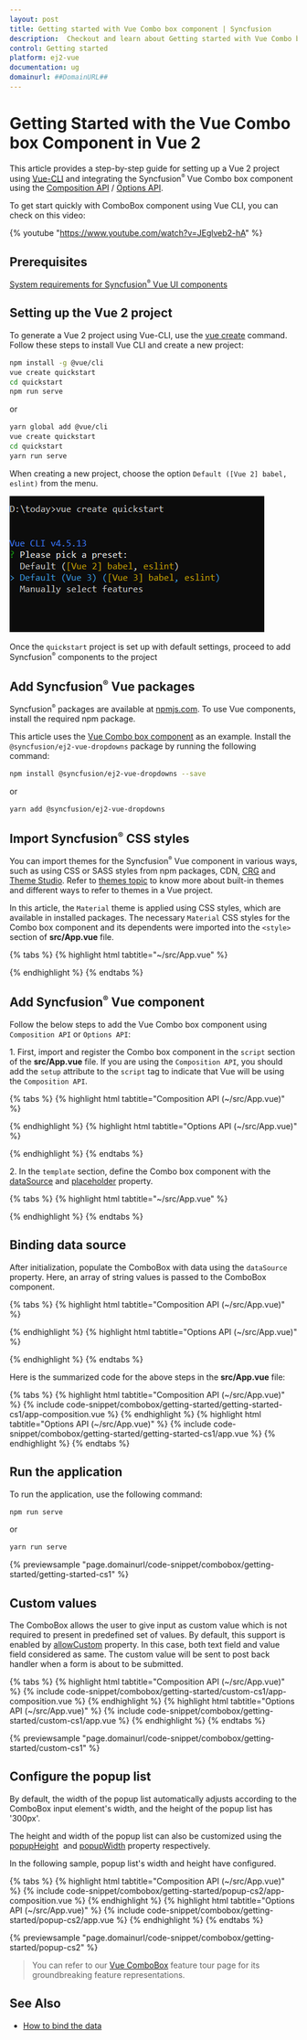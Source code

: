 ```yaml
---
layout: post
title: Getting started with Vue Combo box component | Syncfusion
description:  Checkout and learn about Getting started with Vue Combo box component of Syncfusion Essential JS 2 and more details.
control: Getting started 
platform: ej2-vue
documentation: ug
domainurl: ##DomainURL##
---
```


# Getting Started with the Vue Combo box Component in Vue 2

This article provides a step-by-step guide for setting up a Vue 2 project using [Vue-CLI](https://cli.vuejs.org/) and integrating the Syncfusion<sup style="font-size:70%">&reg;</sup> Vue Combo box component using the [Composition API](https://vuejs.org/guide/introduction.html#composition-api) / [Options API](https://vuejs.org/guide/introduction.html#options-api).

To get start quickly with ComboBox component using Vue CLI, you can check on this video:

{% youtube "https://www.youtube.com/watch?v=JEglveb2-hA" %}

## Prerequisites

[System requirements for Syncfusion<sup style="font-size:70%">&reg;</sup> Vue UI components](https://ej2.syncfusion.com/vue/documentation/system-requirements)

## Setting up the Vue 2 project

To generate a Vue 2 project using Vue-CLI, use the [vue create](https://cli.vuejs.org/#getting-started) command. Follow these steps to install Vue CLI and create a new project:

```bash
npm install -g @vue/cli
vue create quickstart
cd quickstart
npm run serve
```

or

```bash
yarn global add @vue/cli
vue create quickstart
cd quickstart
yarn run serve
```

When creating a new project, choose the option `Default ([Vue 2] babel, eslint)` from the menu.

![Vue 2 project](./images/vue2-terminal.png)

Once the `quickstart` project is set up with default settings, proceed to add Syncfusion<sup style="font-size:70%">&reg;</sup> components to the project

## Add Syncfusion<sup style="font-size:70%">&reg;</sup> Vue packages

Syncfusion<sup style="font-size:70%">&reg;</sup> packages are available at [npmjs.com](https://www.npmjs.com/search?q=ej2-vue). To use Vue components, install the required npm package.

This article uses the [Vue Combo box component](https://www.syncfusion.com/vue-components/vue-combobox) as an example. Install the `@syncfusion/ej2-vue-dropdowns` package by running the following command:

```bash
npm install @syncfusion/ej2-vue-dropdowns --save
```
or

```bash
yarn add @syncfusion/ej2-vue-dropdowns
```

## Import Syncfusion<sup style="font-size:70%">&reg;</sup> CSS styles

You can import themes for the Syncfusion<sup style="font-size:70%">&reg;</sup> Vue component in various ways, such as using CSS or SASS styles from npm packages, CDN, [CRG](https://ej2.syncfusion.com/javascript/documentation/common/custom-resource-generator) and [Theme Studio](https://ej2.syncfusion.com/vue/documentation/appearance/theme-studio). Refer to [themes topic](https://ej2.syncfusion.com/vue/documentation/appearance/theme) to know more about built-in themes and different ways to refer to themes in a Vue project.

In this article, the `Material` theme is applied using CSS styles, which are available in installed packages. The necessary `Material` CSS styles for the Combo box component and its dependents were imported into the `<style>` section of **src/App.vue** file.

{% tabs %}
{% highlight html tabtitle="~/src/App.vue" %}

<style>
  @import "../node_modules/@syncfusion/ej2-base/styles/material.css";
  @import "../node_modules/@syncfusion/ej2-inputs/styles/material.css";
  @import "../node_modules/@syncfusion/ej2-vue-dropdowns/styles/material.css";
</style>

{% endhighlight %}
{% endtabs %}

## Add Syncfusion<sup style="font-size:70%">&reg;</sup> Vue component

Follow the below steps to add the Vue Combo box component using `Composition API` or `Options API`:

1\. First, import and register the Combo box component in the `script` section of the **src/App.vue** file. If you are using the `Composition API`, you should add the `setup` attribute to the `script` tag to indicate that Vue will be using the `Composition API`.

{% tabs %}
{% highlight html tabtitle="Composition API (~/src/App.vue)" %}

<script setup>
  import { ComboBoxComponent as EjsCombobox } from "@syncfusion/ej2-vue-dropdowns";
</script>

{% endhighlight %}
{% highlight html tabtitle="Options API (~/src/App.vue)" %}

<script>
import { ComboBoxComponent } from "@syncfusion/ej2-vue-dropdowns";

export default {
  components: {
    'ejs-combobox': ComboBoxComponent
  }
}
</script>

{% endhighlight %}
{% endtabs %}

2\. In the `template` section, define the Combo box component with the [dataSource](https://ej2.syncfusion.com/vue/documentation/api/combo-box/#datasource) and [placeholder](https://ej2.syncfusion.com/vue/documentation/api/combo-box/#placeholder) property.

{% tabs %}
{% highlight html tabtitle="~/src/App.vue" %}

<template>
  <div id="app">
    <div id='container' style="margin:50px auto 0; width:250px;">
        <br>
        <ejs-combobox id='combobox' :dataSource='sportsData' placeholder='Select a game'></ejs-combobox>
    </div>
  </div>
</template>

{% endhighlight %}
{% endtabs %}

## Binding data source

After initialization, populate the ComboBox with data using the `dataSource` property. Here, an array of string values is passed to the ComboBox component.

{% tabs %}
{% highlight html tabtitle="Composition API (~/src/App.vue)" %}

<template>
  <div id="app">
    <div id='container' style="margin:50px auto 0; width:250px;">
        <br>
        <ejs-combobox id='combobox' :dataSource='sportsData' placeholder='Select a game'></ejs-combobox>
    </div>
  </div>
</template>

<script setup>
import { ComboBoxComponent as EjsCombobox } from "@syncfusion/ej2-vue-dropdowns";
const  sportsData = ['Badminton', 'Cricket', 'Football', 'Golf', 'Tennis'];
</script>

{% endhighlight %}
{% highlight html tabtitle="Options API (~/src/App.vue)" %}

<template>
  <div id="app">
    <div id='container' style="margin:50px auto 0; width:250px;">
        <br>
        <ejs-combobox id='combobox' :dataSource='sportsData' placeholder='Select a game'></ejs-combobox>
    </div>
  </div>
</template>
<script>
import { ComboBoxComponent } from "@syncfusion/ej2-vue-dropdowns";
export default {
  components: {
    'ejs-combobox': ComboBoxComponent
  },
  data () {
    return {
      sportsData: ['Badminton', 'Cricket', 'Football', 'Golf', 'Tennis']
    }
  }
}
</script>

{% endhighlight %}
{% endtabs %}

Here is the summarized code for the above steps in the **src/App.vue** file:

{% tabs %}
{% highlight html tabtitle="Composition API (~/src/App.vue)" %}
{% include code-snippet/combobox/getting-started/getting-started-cs1/app-composition.vue %}
{% endhighlight %}
{% highlight html tabtitle="Options API (~/src/App.vue)" %}
{% include code-snippet/combobox/getting-started/getting-started-cs1/app.vue %}
{% endhighlight %}
{% endtabs %}

## Run the application

To run the application, use the following command:

```bash
npm run serve
```

or

```bash
yarn run serve
```
        
{% previewsample "page.domainurl/code-snippet/combobox/getting-started/getting-started-cs1" %}

## Custom values

The ComboBox allows the user to give input as custom value which is not required to present in predefined set of values. By default, this support is enabled by [allowCustom](https://ej2.syncfusion.com/vue/documentation/api/combo-box/#allowcustom) property. In this case, both text field and value field considered as same. The custom value will be sent to post back handler when a form is about to be submitted.

{% tabs %}
{% highlight html tabtitle="Composition API (~/src/App.vue)" %}
{% include code-snippet/combobox/getting-started/custom-cs1/app-composition.vue %}
{% endhighlight %}
{% highlight html tabtitle="Options API (~/src/App.vue)" %}
{% include code-snippet/combobox/getting-started/custom-cs1/app.vue %}
{% endhighlight %}
{% endtabs %}
        
{% previewsample "page.domainurl/code-snippet/combobox/getting-started/custom-cs1" %}

## Configure the popup list

By default, the width of the popup list automatically adjusts according to the ComboBox input element's width, and the height of the popup list has '300px'.

The height and width of the popup list can also be customized using the [popupHeight](https://ej2.syncfusion.com/vue/documentation/api/combo-box/#popupheight) &nbsp;and [popupWidth](https://ej2.syncfusion.com/vue/documentation/api/combo-box/#popupwidth) property respectively.

In the following sample, popup list's width and height have configured.

{% tabs %}
{% highlight html tabtitle="Composition API (~/src/App.vue)" %}
{% include code-snippet/combobox/getting-started/popup-cs2/app-composition.vue %}
{% endhighlight %}
{% highlight html tabtitle="Options API (~/src/App.vue)" %}
{% include code-snippet/combobox/getting-started/popup-cs2/app.vue %}
{% endhighlight %}
{% endtabs %}
        
{% previewsample "page.domainurl/code-snippet/combobox/getting-started/popup-cs2" %}

> You can refer to our [Vue ComboBox](https://www.syncfusion.com/vue-components/vue-combobox) feature tour page for its groundbreaking feature representations.

## See Also

* [How to bind the data](./data-binding)
